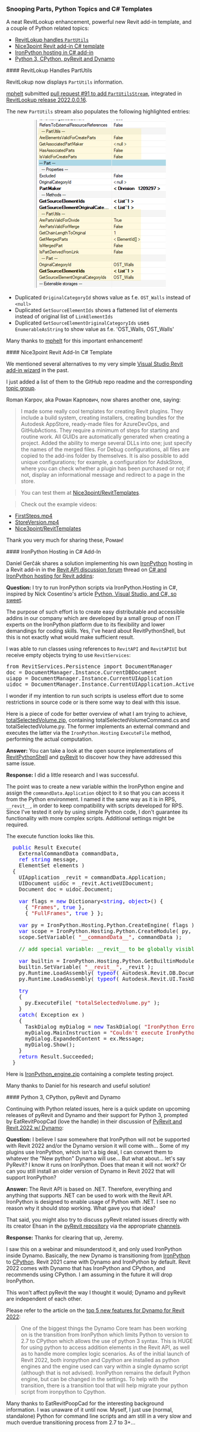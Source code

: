 <head>
<meta http-equiv="Content-Type" content="text/html; charset=utf-8">
<link rel="stylesheet" type="text/css" href="bc.css">
<script src="https://cdn.rawgit.com/google/code-prettify/master/loader/run_prettify.js" type="text/javascript"></script>
</head>

<!---

- https://github.com/jeremytammik/RevitLookup/pull/91
  https://github.com/jeremytammik/RevitLookup/releases/tag/2022.0.0.16
  integrated pull request #91 by @mphelt to add PartUtilsStream
  https://github.com/mphelt
  Adds PartUtilsStream that populates highlighted entries:
  a/img/revitlookup_PartUtilsStream.png
  Duplicated OriginalCategoryId shows value as f.e. OST_Walls instead of < null >.
  Duplicated GetSourceElementIds shows a 'flattened' list of elements instead of original list of LinkElementIds.
  Duplicated GetSourceElementOriginalCategoryIds uses EnumerableAsString to show value as f.e. 'OST_Walls, OST_Walls'.

- C# templates for Revit
  Роман Карпович <nice3point@gmail.com>
  Hi Jeremy, I made some really cool templates for creating revit plugins. With a build system, creating installers and bundles for the Autodesk Store. Ready-made files for AzureDevOps, GitHubActions have been written. A minimum of steps for starting and routine work, all GUIDs are generated by themselves when creating a project. Added the ability to merge several DLLs into one, just specify the names of the merged files. For Debug configurations, all files are copied to the addons folder by themselves. It is also possible to add unique configurations, for example, a configuration for AdskStore, where you can check whether a plugin is purchased or not, in the second case, display an informational message and redirect to a page in the store. You can test them here https://github.com/Nice3point/RevitTemplates and share them on your blog. Video with an example in the attached files.
  FirstSteps.mp4 -- https://drive.google.com/file/d/1Pm0tygJNRcXP_8O8XCsk2C5Jt3FQFCym/view
  StoreVersion.mp4 -- https://drive.google.com/file/d/1bPveyMoGi0U9MVTT0UxWVPK7gXb2amJu/view
  https://github.com/Nice3point/RevitTemplates

- C# and IronPython Hosting for Revit addins
  https://forums.autodesk.com/t5/revit-api-forum/c-and-ironpython-hosting-for-revit-addins/m-p/10629723
  
- CPython and Python 3
  PyRevit and Revit 2022 w/ Dynamo
  https://forums.autodesk.com/t5/revit-api-forum/pyrevit-and-revit-2022-w-dynamo/m-p/10638367

twitter:

add #thebuildingcoder

 the #RevitAPI #DynamoBim @AutodeskForge @AutodeskRevit #bim #ForgeDevCon 

&ndash; 
...

linkedin:

#bim #DynamoBim #ForgeDevCon #Revit #API #IFC #SDK #AI #VisualStudio #Autodesk #AEC #adsk

the [Revit API discussion forum](http://forums.autodesk.com/t5/revit-api-forum/bd-p/160) thread

<center>
<img src="img/" alt="" title="" width="600"/>
<p style="font-size: 80%; font-style:italic"></p>
</center>

**Question:** 

**Answer:**

**Response:**  

Many thanks to  for this very helpful explanation!

<pre class="code">
</pre>

-->

### Snooping Parts, Python Topics and C&#35; Templates

A neat RevitLookup enhancement, powerful new Revit add-in template, and a couple of Python related topics:

- [RevitLokup handles `PartUtils`](#2)
- [Nice3point Revit add-in C&#35; template](#3)
- [IronPython hosting in C&#35; add-in](#4)
- [Python 3, CPython, pyRevit and Dynamo](#5)

####<a name="2"></a> RevitLokup Handles PartUtils

RevitLokup now displays `PartUtils` information.

[mphelt](https://github.com/mphelt) submitted
[pull request #91 to add `PartUtilsStream`](https://github.com/jeremytammik/RevitLookup/pull/91),
integrated in [RevitLookup release 2022.0.0.16](https://github.com/jeremytammik/RevitLookup/releases/tag/2022.0.0.16).

The new `PartUtils` stream also populates the following highlighted entries:

<center>
<img src="img/revitlookup_PartUtilsStream.png" alt="Snoop PartUtils" title="Snoop PartUtils" width="354"/> <!-- 354 -->
</center>

- Duplicated `OriginalCategoryId` shows value as f.e. `OST_Walls` instead of <code>&lt;null&gt;</code>
- Duplicated `GetSourceElementIds` shows a flattened list of elements instead of original list of `LinkElementIds`
- Duplicated `GetSourceElementOriginalCategoryIds` uses `EnumerableAsString` to show value as f.e. 'OST_Walls, OST_Walls'

Many thanks to [mphelt](https://github.com/mphelt) for this important enhancement!


####<a name="3"></a> Nice3point Revit Add-In C&#35; Template 

We mentioned several alternatives to
my very simple [Visual Studio Revit add-in wizard](https://github.com/jeremytammik/VisualStudioRevitAddinWizard) in
the past.

I just added a list of them to the GitHub repo readme and
the corresponding [topic group](https://thebuildingcoder.typepad.com/blog/about-the-author.html#5.20).

Roman Karpov, aka Роман Карпович, now shares another one, saying:

> I made some really cool templates for creating Revit plugins.
They include a build system, creating installers, creating bundles for the Autodesk AppStore, ready-made files for AzureDevOps, and GitHubActions.
They require a minimum of steps for starting and routine work.
All GUIDs are automatically generated when creating a project.
Added the ability to merge several DLLs into one; just specify the names of the merged files.
For Debug configurations, all files are copied to the add-ins folder by themselves.
It is also possible to add unique configurations; for example, a configuration for AdskStore, where you can check whether a plugin has been purchased or not; if not, display an informational message and redirect to a page in the store.

> You can test them at [Nice3point/RevitTemplates](https://github.com/Nice3point/RevitTemplates).

> Check out the example videos:

- [FirstSteps.mp4](https://drive.google.com/file/d/1Pm0tygJNRcXP_8O8XCsk2C5Jt3FQFCym/view)
- [StoreVersion.mp4](https://drive.google.com/file/d/1bPveyMoGi0U9MVTT0UxWVPK7gXb2amJu/view)
- [Nice3point/RevitTemplates](https://github.com/Nice3point/RevitTemplates)

Thank you very much for sharing these, Роман!


####<a name="4"></a> IronPython Hosting in C&#35; Add-In

Daniel Gerčák shares a solution implementing his
own [IronPython](https://ironpython.net) hosting in a Revit add-in in
the [Revit API discussion forum](http://forums.autodesk.com/t5/revit-api-forum/bd-p/160) thread
on [C&#35; and IronPython hosting for Revit addins](https://forums.autodesk.com/t5/revit-api-forum/c-and-ironpython-hosting-for-revit-addins/m-p/10629723):


**Question:** I try to run IronPython scripts via IronPython.Hosting in C#, inspired by Nick Cosentino's
article [Python, Visual Studio, and C&#35;, so sweet](https://www.codeproject.com/Articles/657698/Python-Visual-Studio-and-Csharp-So-Sweet).

The purpose of such effort is to create easy distributable and accessible addins in our company which are developed by a small group of non IT experts on the IronPython platform due to its flexibility and lower demandings for coding skills.
Yes, I've heard about RevitPythonShell, but this is not exactly what would make sufficient result.

I was able to run classes using references to `RevitAPI` and `RevitAPIUI` but receive empty objects trying to use `RevitServices`:

<pre class="prettyprint">
from RevitServices.Persistence import DocumentManager
doc = DocumentManager.Instance.CurrentDBDocument
uiapp = DocumentManager.Instance.CurrentUIApplication
uidoc = DocumentManager.Instance.CurrentUIApplication.ActiveUIDocument
</pre>

I wonder if my intention to run such scripts is useless effort due to some restrictions in source code or is there some way to deal with this issue.

Here is a piece of code for better overview of what I am trying to achieve,
[totalSelectedVolume.zip](zip/dg_totalSelectedVolume.zip),
containing totalSelectedVolumeCommand.cs and totalSelectedVolume.py.
The former implements an external command and executes the latter via the `IronPython.Hosting` `ExecuteFile` method, performing the actual computation.

**Answer:** You can take a look at the open source implementations
of [RevitPythonShell](https://github.com/architecture-building-systems/revitpythonshell)
and [pyRevit](https://github.com/eirannejad/pyRevit) to
discover how they have addressed this same issue.

**Response:** I did a little research and I was successful.

The point was to create a new variable within the IronPython engine and assign the `commandData.Application` object to it so that you can access it from the Python environment.
I named it the same way as it is in RPS, `__revit__`, in order to keep compatibility with scripts developed for RPS.
Since I've tested it only by using simple Python code, I don't guarantee its functionality with more complex scripts.
Additional settings might be required.

The execute function looks like this.

<pre class="code">
&nbsp;&nbsp;<span style="color:blue;">public</span>&nbsp;Result&nbsp;Execute(
&nbsp;&nbsp;&nbsp;&nbsp;ExternalCommandData&nbsp;commandData,
&nbsp;&nbsp;&nbsp;&nbsp;<span style="color:blue;">ref</span>&nbsp;<span style="color:blue;">string</span>&nbsp;message,
&nbsp;&nbsp;&nbsp;&nbsp;ElementSet&nbsp;elements&nbsp;)
&nbsp;&nbsp;{
&nbsp;&nbsp;&nbsp;&nbsp;UIApplication&nbsp;_revit&nbsp;=&nbsp;commandData.Application;
&nbsp;&nbsp;&nbsp;&nbsp;UIDocument&nbsp;uidoc&nbsp;=&nbsp;_revit.ActiveUIDocument;
&nbsp;&nbsp;&nbsp;&nbsp;Document&nbsp;doc&nbsp;=&nbsp;uidoc.Document;
 
&nbsp;&nbsp;&nbsp;&nbsp;<span style="color:blue;">var</span>&nbsp;flags&nbsp;=&nbsp;<span style="color:blue;">new</span>&nbsp;Dictionary&lt;<span style="color:blue;">string</span>,&nbsp;<span style="color:blue;">object</span>&gt;()&nbsp;{
&nbsp;&nbsp;&nbsp;&nbsp;&nbsp;&nbsp;{&nbsp;<span style="color:#a31515;">&quot;Frames&quot;</span>,&nbsp;<span style="color:blue;">true</span>&nbsp;},
&nbsp;&nbsp;&nbsp;&nbsp;&nbsp;&nbsp;{&nbsp;<span style="color:#a31515;">&quot;FullFrames&quot;</span>,&nbsp;<span style="color:blue;">true</span>&nbsp;}&nbsp;};
 
&nbsp;&nbsp;&nbsp;&nbsp;<span style="color:blue;">var</span>&nbsp;py&nbsp;=&nbsp;IronPython.Hosting.Python.CreateEngine(&nbsp;flags&nbsp;);
&nbsp;&nbsp;&nbsp;&nbsp;<span style="color:blue;">var</span>&nbsp;scope&nbsp;=&nbsp;IronPython.Hosting.Python.CreateModule(&nbsp;py,&nbsp;<span style="color:#a31515;">&quot;__main__&quot;</span>&nbsp;);
&nbsp;&nbsp;&nbsp;&nbsp;scope.SetVariable(&nbsp;<span style="color:#a31515;">&quot;__commandData__&quot;</span>,&nbsp;commandData&nbsp;);
 
&nbsp;&nbsp;&nbsp;&nbsp;<span style="color:green;">//&nbsp;add&nbsp;special&nbsp;variable:&nbsp;__revit__&nbsp;to&nbsp;be&nbsp;globally&nbsp;visible&nbsp;everywhere:</span>
 
&nbsp;&nbsp;&nbsp;&nbsp;<span style="color:blue;">var</span>&nbsp;builtin&nbsp;=&nbsp;IronPython.Hosting.Python.GetBuiltinModule(&nbsp;py&nbsp;);
&nbsp;&nbsp;&nbsp;&nbsp;builtin.SetVariable(&nbsp;<span style="color:#a31515;">&quot;__revit__&quot;</span>,&nbsp;_revit&nbsp;);
&nbsp;&nbsp;&nbsp;&nbsp;py.Runtime.LoadAssembly(&nbsp;<span style="color:blue;">typeof</span>(&nbsp;Autodesk.Revit.DB.Document&nbsp;).Assembly&nbsp;);
&nbsp;&nbsp;&nbsp;&nbsp;py.Runtime.LoadAssembly(&nbsp;<span style="color:blue;">typeof</span>(&nbsp;Autodesk.Revit.UI.TaskDialog&nbsp;).Assembly&nbsp;);
 
&nbsp;&nbsp;&nbsp;&nbsp;<span style="color:blue;">try</span>
&nbsp;&nbsp;&nbsp;&nbsp;{
&nbsp;&nbsp;&nbsp;&nbsp;&nbsp;&nbsp;py.ExecuteFile(&nbsp;<span style="color:#a31515;">&quot;totalSelectedVolume.py&quot;</span>&nbsp;);
&nbsp;&nbsp;&nbsp;&nbsp;}
&nbsp;&nbsp;&nbsp;&nbsp;<span style="color:blue;">catch</span>(&nbsp;Exception&nbsp;ex&nbsp;)
&nbsp;&nbsp;&nbsp;&nbsp;{
&nbsp;&nbsp;&nbsp;&nbsp;&nbsp;&nbsp;TaskDialog&nbsp;myDialog&nbsp;=&nbsp;<span style="color:blue;">new</span>&nbsp;TaskDialog(&nbsp;<span style="color:#a31515;">&quot;IronPython&nbsp;Error&quot;</span>&nbsp;);
&nbsp;&nbsp;&nbsp;&nbsp;&nbsp;&nbsp;myDialog.MainInstruction&nbsp;=&nbsp;<span style="color:#a31515;">&quot;Couldn&#39;t&nbsp;execute&nbsp;IronPython&nbsp;script&nbsp;totalSelectedVolume.py:&nbsp;&quot;</span>;
&nbsp;&nbsp;&nbsp;&nbsp;&nbsp;&nbsp;myDialog.ExpandedContent&nbsp;=&nbsp;ex.Message;
&nbsp;&nbsp;&nbsp;&nbsp;&nbsp;&nbsp;myDialog.Show();
&nbsp;&nbsp;&nbsp;&nbsp;}
&nbsp;&nbsp;&nbsp;&nbsp;<span style="color:blue;">return</span>&nbsp;Result.Succeeded;
&nbsp;&nbsp;}
</pre>

Here is [IronPython_engine.zip](zip/dg_IronPython_engine.zip) containing a complete testing project.

Many thanks to Daniel for his research and useful solution!

####<a name="5"></a> Python 3, CPython, pyRevit and Dynamo

Continuing with Python related issues, here is a quick update on upcoming releases of pyRevit and Dynamo and their support for Python 3, prompted by 
EatRevitPoopCad (love the handle) in their discussion
of [PyRevit and Revit 2022 w/ Dynamo](https://forums.autodesk.com/t5/revit-api-forum/pyrevit-and-revit-2022-w-dynamo/m-p/10638367):

**Question:** I believe I saw somewhere that IronPython will not be supported with Revit 2022 and/or the Dynamo version it will come with...
Some of my plugins use IronPython, which isn't a big deal, I can convert them to whatever the "New python" Dynamo will use...
But what about... let's say PyRevit?
I know it runs on IronPython.
Does that mean it will not work?
Or can you still install an older version of Dynamo in Revit 2022 that will support IronPython?

**Answer:** The Revit API is based on .NET.
Therefore, everything and anything that supports .NET can be used to work with the Revit API.
IronPython is designed to enable usage of Python with .NET.
I see no reason why it should stop working.
What gave you that idea?

That said, you might also try to discuss pyRevit related issues directly with its creator Ehsan in
the [pyRevit repository](https://github.com/eirannejad/pyRevit) via
the appropriate [channels](https://github.com/eirannejad/pyRevit#staying-updated).

**Response:** Thanks for clearing that up, Jeremy.

I saw this on a webinar and misunderstood it, and only used IronPython inside Dynamo.
Basically, the new Dynamo is transitioning
from [IronPython](https://ironpython.net)
to [CPython](https://github.com/python/cpython).
Revit 2021 came with Dynamo and IronPython by default.
Revit 2022 comes with Dynamo that has IronPython and CPython, and recommends using CPython.
I am assuming in the future it will drop IronPython.

This won't affect pyRevit the way I thought it would; Dynamo and pyRevit are independent of each other.

Please refer to the article
on the [top 5 new features for Dynamo for Revit 2022](https://www.caddmicrosystems.com/blog/top-5-new-features-for-dynamo-for-revit-2022):
 
> One of the biggest things the Dynamo Core team has been working on is the transition from IronPython which limits Python to version to 2.7 to CPython which allows the use of python 3 syntax. This is HUGE for using python to access addition elements in the Revit API, as well as to handle more complex logic scenarios. As of the initial launch of Revit 2022, both ironpython and Cpython are installed as python engines and the engine used can vary within a single dynamo script (although that is not advised).
IronPython remains the default Python engine, but can be changed in the settings.
To help with the transition, there is a transition tool that will help migrate your python script from ironpython to Cpython.

Many thanks to EatRevitPoopCad for the interesting background information.
I was unaware of it until now.
Myself, I just use (normal, standalone) Python for command line scripts and am still in a very slow and much overdue transitioning process from 2.7 to 3+...
